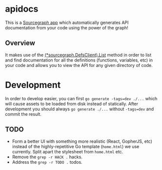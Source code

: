 # apidocs

This is a [Sourcegraph app](https://src.sourcegraph.com/sourcegraph) which
automatically generates API documentation from your code using the power of the
graph!

## Overview

It makes use of the [(*sourcegraph.DefsClient).List](https://godoc.org/src.sourcegraph.com/sourcegraph/go-sourcegraph/sourcegraph#DefsClient)
method in order to list and find documentation for all the definitions
(functions, variables, etc) in your code and allows you to view the API for any
given directory of code.

# Development

In order to develop easier, you can first `go generate -tags=dev ./...` which
will cause assets to be loaded from disk instead of statically. After
development you should always `go generate ./...` without `-tags=dev` and commit
the result.

## TODO

- Form a better UI with something more realistic (React, GopherJS, etc) instead
  of the highly-repetitive Go template (`home.html`) we use currently. Split
  apart the stylesheet from `home.html` etc.
- Remove the `grep -r HACK .` hacks.
- Address the `grep -r TODO .` todos.
